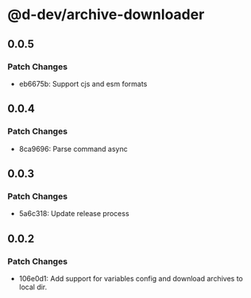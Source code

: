 # @d-dev/archive-downloader

## 0.0.5

### Patch Changes

- eb6675b: Support cjs and esm formats

## 0.0.4

### Patch Changes

- 8ca9696: Parse command async

## 0.0.3

### Patch Changes

- 5a6c318: Update release process

## 0.0.2

### Patch Changes

- 106e0d1: Add support for variables config and download archives to local dir.
